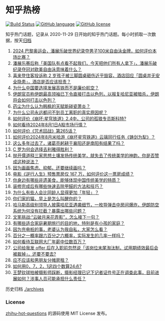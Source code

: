 # 知乎热榜
[![Build Status](https://github.com/ToWeLong/zhihu-hot-questions/workflows/CI/badge.svg)](https://github.com/ToWeLong/zhihu-hot-questions/actions)
[![GitHub language](https://img.shields.io/badge/language-golang-orange.svg)](https://golang.org/)
[![GitHub license](https://img.shields.io/github/license/ToWeLong/zhihu-hot-questions)](https://github.com/ToWeLong/zhihu-hot-questions/blob/main/LICENSE)

知乎热门话题，记录从 2020-11-29 日开始的知乎热门话题。每小时抓取一次数据，按天[归档](./archives)

<!-- BEGIN -->

1. [2024 巴黎奥运会，潘展乐破世界纪录夺男子100米自由泳金牌，如何评价本场比赛？](https://www.zhihu.com/question/663122684)
1. [潘展乐赛后称「美国队有点看不起我们，今天把他们所有人拿下」，潘展乐破纪录夺冠对欧美自由泳意味着什么？](https://www.zhihu.com/question/663144227)
1. [喜来登住客投诉称 2 岁孩子被三脚圆桌砸伤近乎毁容，酒店回应「圆桌并无安全隐患」，酒店是否应该担责？](https://www.zhihu.com/question/662981508)
1. [为什么中国要选择发展高铁而不是廉价航空？](https://www.zhihu.com/question/663032292)
1. [伊朗官员称伊朗最高领袖已下令直接打击以色列，以报复哈尼亚被暗杀，伊朗将会如何打击以色列？](https://www.zhihu.com/question/663153907)
1. [药尘为什么认为韩枫的天赋能碰瓷萧炎？](https://www.zhihu.com/question/658744910)
1. [为什么公司永远都问不到员工离职的真实原因呢？](https://www.zhihu.com/question/662509266)
1. [如何评价《崩坏:星穹铁道》2.4中，公司的孤狼专员斯科特?](https://www.zhihu.com/question/663110936)
1. [如何看待2024年8月1日A股市场行情？](https://www.zhihu.com/question/663055581)
1. [如何评价《咒术回战》第265话？](https://www.zhihu.com/question/663154674)
1. [如何评价2024年8月米哈游《崩坏星穹铁道》云璃同行任务《铸剑为犁》？](https://www.zhihu.com/question/663074044)
1. [这么多年过去了，诸葛亮躬耕于襄阳还是南阳有结果了吗？](https://www.zhihu.com/question/582061467)
1. [C 罗为何会选择去利雅得胜利？](https://www.zhihu.com/question/662856425)
1. [抛开儒道释三家思想土壤发扬传统美学，就失去了传统美学的神韵，你是否赞成这种说法？](https://www.zhihu.com/question/662138855)
1. [因为画画焦虑、抑郁，还要继续画吗？](https://www.zhihu.com/question/662976563)
1. [电影《逆行人生》预售票房仅 167 万，如何评价这一票房成绩？](https://www.zhihu.com/question/662866220)
1. [你身边有哪些非遗美食，能够体现中国传统美学的特质？](https://www.zhihu.com/question/661054286)
1. [装修完成后有哪些快速去除甲醛的方法和技巧？](https://www.zhihu.com/question/660176580)
1. [为什么有些人会比同龄人显得更加「年轻」？](https://www.zhihu.com/question/659677028)
1. [你们家的猫，早上是怎么叫醒你的？](https://www.zhihu.com/question/662558192)
1. [哈马斯高级别领导人披露哈尼亚遇袭细节，一枚导弹击中房间爆炸，伊朗防空系统为何没有拦截？暴露出哪些问题？](https://www.zhihu.com/question/663151230)
1. [文笔挑战:“云破月来花弄影”，怎么接下一句？](https://www.zhihu.com/question/662623288)
1. [有哪些适合家庭暑期旅行的目的地，特别是有小孩的家庭？](https://www.zhihu.com/question/663152822)
1. [因为充电桩的事，老婆认为我自私，大家怎么看？](https://www.zhihu.com/question/662894800)
1. [百分之一概率跟六百分之六概率，实际发生的几率一样吗？](https://www.zhihu.com/question/658308438)
1. [如何看待互联网大厂年薪中位数百万？](https://www.zhihu.com/question/662973829)
1. [公司给我发 offer 后在入职前忽然说「该岗位末尾淘汰制，试用期绩效最后会被裁掉」，还要不要去?](https://www.zhihu.com/question/662919754)
1. [应不应该和男朋友分摊房租？](https://www.zhihu.com/question/663027047)
1. [如何用0，7，2，1这四个数算24点?](https://www.zhihu.com/question/662972451)
1. [王楚钦球拍被摄影师踩断，摄影经理已记下记者证件号正在调查此事，目前进展如何？涉事人员可能承担什么责任？](https://www.zhihu.com/question/663163109)

<!-- END -->

历史归档 [./archives](./archives)


### License
[zhihu-hot-questions](https://github.com/towelong/zhihu-hot-questions) 的源码使用 MIT License 发布。